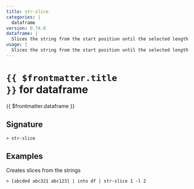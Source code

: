 ```yaml
---
title: str-slice
categories: |
  dataframe
version: 0.74.0
dataframe: |
  Slices the string from the start position until the selected length
usage: |
  Slices the string from the start position until the selected length
---
```


# <code>{{ $frontmatter.title }}</code> for dataframe

<div class='command-title'>{{ $frontmatter.dataframe }}</div>

## Signature

```> str-slice ```

## Examples

Creates slices from the strings
```shell
> [abcded abc321 abc123] | into df | str-slice 1 -l 2
```
